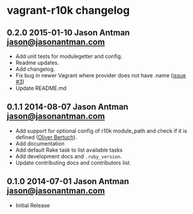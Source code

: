 # vagrant-r10k changelog

## 0.2.0 2015-01-10 Jason Antman <jason@jasonantman.com>

* Add unit tests for modulegetter and config.
* Readme updates.
* Add changelog.
* Fix bug in newer Vagrant where provider does not have .name ([issue #3](https://github.com/jantman/vagrant-r10k/issues/3))
* Update README.md

## 0.1.1 2014-08-07 Jason Antman <jason@jasonantman.com>

* Add support for optional config of r10k module_path and check if it is defined ([Oliver Bertuch](https://github.com/poikilotherm)).
* Add documentation
* Add default Rake task to list available tasks
* Add development docs and `.ruby_version`.
* Update contributing docs and contributors list.

## 0.1.0 2014-07-01 Jason Antman <jason@jasonantman.com>

* Initial Release
